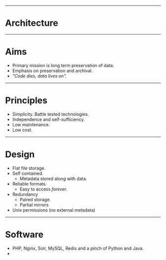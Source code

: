 ----

# Architecture #

----

# Aims #
* Primary mission is long term preservation of data.
* Emphasis on preservation and archival.
* *"Code dies, data lives on".*

----

# Principles #
* Simplicity. Battle tested technologies.
* Independence and self-sufficiency.
* Low maintenance.
* Low cost.

----

# Design #
* Flat file storage.
* Self contained.
    * Metadata stored along with data.
* Reliable formats.
    * Easy to access *forever*.
* Redundancy
    * Paired storage.
    * Partial mirrors
* Unix permissions (no external metadata)    

----

# Software #

* PHP, Nginx, Solr, MySQL, Redis and a pinch of Python and Java.
* 

